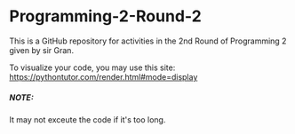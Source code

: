 # Programming-2-Round-2
This is a GitHub repository for activities in the 2nd Round of Programming 2 given by sir Gran.

To visualize your code, you may use this site:
https://pythontutor.com/render.html#mode=display

##### **NOTE:**
It may not exceute the code if it's too long.
